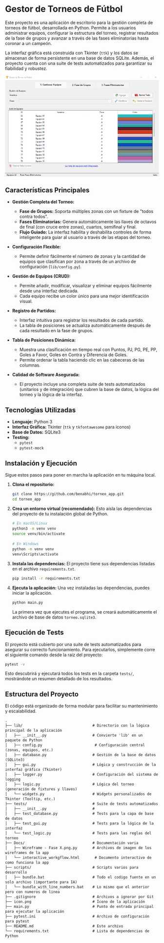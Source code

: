 # Gestor de Torneos de Fútbol

Este proyecto es una aplicación de escritorio para la gestión completa de torneos de fútbol, desarrollada en Python. Permite a los usuarios administrar equipos, configurar la estructura del torneo, registrar resultados de la fase de grupos y avanzar a través de las fases eliminatorias hasta coronar a un campeón.

La interfaz gráfica está construida con Tkinter (`ttk`) y los datos se almacenan de forma persistente en una base de datos SQLite. Además, el proyecto cuenta con una suite de tests automatizados para garantizar su fiabilidad y robustez.

![screenshot](screenshot.png)

## Características Principales

*   **Gestión Completa del Torneo:**
    *   **Fase de Grupos:** Soporta múltiples zonas con un fixture de "todos contra todos".
    *   **Fases Eliminatorias:** Genera automáticamente las llaves de octavos de final (con cruce entre zonas), cuartos, semifinal y final.
    *   **Flujo Guiado:** La interfaz habilita y deshabilita controles de forma inteligente para guiar al usuario a través de las etapas del torneo.

*   **Configuración Flexible:**
    *   Permite definir fácilmente el número de zonas y la cantidad de equipos que clasifican por zona a través de un archivo de configuración (`lib/config.py`).

*   **Gestión de Equipos (CRUD):**
    *   Permite añadir, modificar, visualizar y eliminar equipos fácilmente desde una interfaz dedicada.
    *   Cada equipo recibe un color único para una mejor identificación visual.

*   **Registro de Partidos:**
    *   Interfaz intuitiva para registrar los resultados de cada partido.
    *   La tabla de posiciones se actualiza automáticamente después de cada resultado en la fase de grupos.

*   **Tabla de Posiciones Dinámica:**
    *   Muestra una clasificación en tiempo real con Puntos, PJ, PG, PE, PP, Goles a Favor, Goles en Contra y Diferencia de Goles.
    *   Permite ordenar la tabla haciendo clic en las cabeceras de las columnas.

*   **Calidad de Software Asegurada:**
    *   El proyecto incluye una completa suite de tests automatizados (unitarios y de integración) que cubren la base de datos, la lógica del torneo y la lógica de la interfaz.

## Tecnologías Utilizadas

*   **Lenguaje:** Python 3
*   **Interfaz Gráfica:** Tkinter (`ttk` y `tkfontawesome` para iconos)
*   **Base de Datos:** SQLite3
*   **Testing:**
    *   `pytest`
    *   `pytest-mock`

## Instalación y Ejecución

Sigue estos pasos para poner en marcha la aplicación en tu máquina local.

1.  **Clona el repositorio:**
    ```sh
    git clone https://github.com/benabhi/torneo_app.git
    cd torneo_app
    ```

2.  **Crea un entorno virtual (recomendado):**
    Esto aísla las dependencias del proyecto de tu instalación global de Python.
    ```sh
    # En macOS/Linux
    python3 -m venv venv
    source venv/bin/activate

    # En Windows
    python -m venv venv
    venv\Scripts\activate
    ```

3.  **Instala las dependencias:**
    El proyecto tiene sus dependencias listadas en el archivo `requirements.txt`.
    ```sh
    pip install -r requirements.txt
    ```

4.  **Ejecuta la aplicación:**
    Una vez instaladas las dependencias, puedes iniciar la aplicación.
    ```sh
    python main.py
    ```
    La primera vez que ejecutes el programa, se creará automáticamente el archivo de base de datos `torneo.sqlite3`.

## Ejecución de Tests

El proyecto está cubierto por una suite de tests automatizados para asegurar su correcto funcionamiento. Para ejecutarlos, simplemente corre el siguiente comando desde la raíz del proyecto:

```sh
pytest -v
```
Esto descubrirá y ejecutará todos los tests en la carpeta `tests/`, mostrándote un resumen detallado de los resultados.

## Estructura del Proyecto

El código está organizado de forma modular para facilitar su mantenimiento y escalabilidad.

```
.
├── lib/                                # Directorio con la lógica principal de la aplicación
│   ├── __init__.py                     # Convierte 'lib' en un paquete de Python
│   ├── config.py                        # Configuración central (zonas, equipos, etc.)
│   ├── database.py                     # Gestión de la base de datos (SQLite3)
│   ├── gui.py                          # Lógica y construcción de la interfaz gráfica (Tkinter)
│   ├── logger.py                       # Configuración del sistema de logging
│   ├── logic.py                        # Lógica del torneo (generación de fixtures y llaves)
│   └── widgets.py                      # Widgets personalizados de Tkinter (Tooltip, etc.)
├── tests/                              # Suite de tests automatizados
│   ├── __init__.py                     #
│   ├── test_database.py                # Tests para la capa de base de datos
│   ├── test_gui.py                     # Tests para la lógica de la interfaz
│   └── test_logic.py                   # Tests para las reglas del torneo
├── Docs/                               # Documentación varia
│   ├── Wireframe - Fase X.png.py       # Archivos de imagen de los wireframes de la app
│   └── interactive_workgflow.html       # Documento interactivo de como funciona la app
├── scripts/                            # Scripts varios para desarrollo
│   ├── bundle.bat                      # Todo el codigo fuente en un solo archivo (importante para IA)
│   └── bundle_with_line_numbers.bat    # Lo mismo que el anterior pero con numeros de linea
├── .gitignore                          # Archivos a ignorar por Git
├── icon.png                            # Ícono de la aplicación
├── main.py                             # Punto de entrada principal para ejecutar la aplicación
├── pytest.ini                          # Archivo de configuración para pytest
├── README.md                           # Este archivo
└── requirements.txt                    # Lista de dependencias de Python
```
